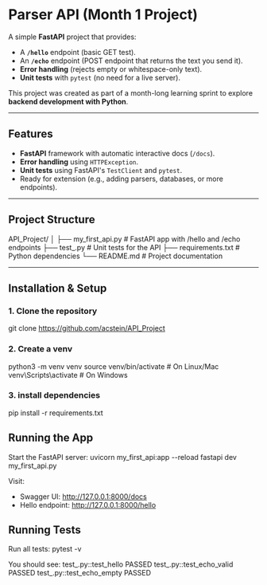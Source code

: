 # Parser API (Month 1 Project)

A simple **FastAPI** project that provides:
- A **`/hello`** endpoint (basic GET test).
- An **`/echo`** endpoint (POST endpoint that returns the text you send it).
- **Error handling** (rejects empty or whitespace-only text).
- **Unit tests** with `pytest` (no need for a live server).

This project was created as part of a month-long learning sprint to explore **backend development with Python**.

---

## Features
- **FastAPI** framework with automatic interactive docs (`/docs`).
- **Error handling** using `HTTPException`.
- **Unit tests** using FastAPI's `TestClient` and `pytest`.
- Ready for extension (e.g., adding parsers, databases, or more endpoints).

---

## Project Structure
API_Project/
│
├── my_first_api.py # FastAPI app with /hello and /echo endpoints
├── test_.py # Unit tests for the API
├── requirements.txt # Python dependencies
└── README.md # Project documentation


---

## Installation & Setup

### 1. Clone the repository
git clone https://github.com/acstein/API_Project

### 2. Create a venv
python3 -m venv venv
source venv/bin/activate  # On Linux/Mac
venv\Scripts\activate     # On Windows

### 3. install dependencies
pip install -r requirements.txt

## Running the App
Start the FastAPI server:
uvicorn my_first_api:app --reload
fastapi dev my_first_api.py

Visit:
- Swagger UI: http://127.0.0.1:8000/docs
- Hello endpoint: http://127.0.0.1:8000/hello

## Running Tests
Run all tests:
pytest -v

You should see:
test_.py::test_hello PASSED
test_.py::test_echo_valid PASSED
test_.py::test_echo_empty PASSED

